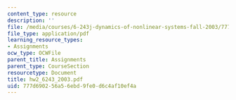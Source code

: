 ```yaml
---
content_type: resource
description: ''
file: /media/courses/6-243j-dynamics-of-nonlinear-systems-fall-2003/777d690256a56ebd9fe0d6c4af10ef4a_hw2_6243_2003.pdf
file_type: application/pdf
learning_resource_types:
- Assignments
ocw_type: OCWFile
parent_title: Assignments
parent_type: CourseSection
resourcetype: Document
title: hw2_6243_2003.pdf
uid: 777d6902-56a5-6ebd-9fe0-d6c4af10ef4a
---
```

